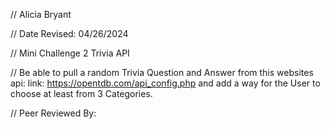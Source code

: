// Alicia Bryant

 // Date Revised: 04/26/2024

 // Mini Challenge 2 Trivia API

 // Be able to pull a random Trivia Question and Answer from this websites api: link: https://opentdb.com/api_config.php and add a way for the User to choose at least from 3 Categories.

// Peer Reviewed By:
